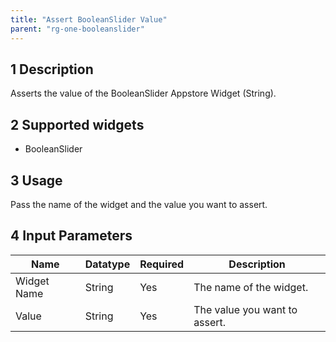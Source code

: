 ```yaml
---
title: "Assert BooleanSlider Value"
parent: "rg-one-booleanslider"
---
```


## 1 Description

Asserts the value of the BooleanSlider Appstore Widget (String).

## 2 Supported widgets
 
* BooleanSlider

## 3 Usage

Pass the name of the widget and the value you want to assert.

## 4 Input Parameters

Name | Datatype | Required | Description
---- | -------- | ------- |---------------
Widget Name | String | Yes | The name of the widget.
Value | String | Yes | The value you want to assert.

